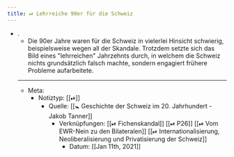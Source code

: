 ```yaml
---
title: ⏯ Lehrreiche 90er für die Schweiz
---
```


- .
	- Die 90er Jahre waren für die Schweiz in vielerlei Hinsicht schwierig, beispielsweise wegen all der Skandale. Trotzdem setzte sich das Bild eines "lehrreichen" Jahrzehnts durch, in welchem die Schweiz nichts grundsätzlich falsch machte, sondern engagiert frühere Probleme aufarbeitete.
	- ---
	- Meta:
		- Notiztyp: [[⏯]]
			- Quelle: [[🚼 Geschichte der Schweiz im 20. Jahrhundert - Jakob Tanner]]
				- Verknüpfungen: [[⏯ Fichenskandal]] [[⏯ P26]] [[⏯ Vom EWR-Nein zu den Bilateralen]] [[⏯ Internationalisierung, Neoliberalisierung und Privatisierung der Schweiz]]
					- Datum: [[Jan 11th, 2021]]